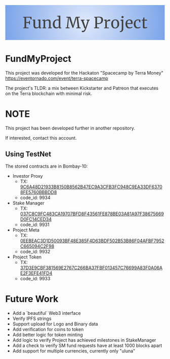 ![FPM-Banner](Resources/Images/FundMyProject-Banner.png)

# FundMyProject
This project was developed for the Hackaton "Spacecamp by Terra Money"
https://eventornado.com/event/terra-spacecamp

The project's TLDR: a mix between Kickstarter and Patreon that executes on the Terra blockchain with minimal risk.

# NOTE

This project has been developed further in another repository.

If interested, contact this account.

## Using TestNet
The stored contracts are in Bombay-10:
- Investor Proxy
    - TX: [9C6A48D21933B8150B8562B47EC9A3CFB3FC948C9EA33DF63708FE5760BBBDD8](https://finder.terra.money/bombay-10/tx/9C6A48D21933B8150B8562B47EC9A3CFB3FC948C9EA33DF63708FE5760BBBDD8)
    - code_id: 9934
- Stake Manager
    - TX: [037C8C9FC483CA19707BFD8F43561FE878BE03A81A97F38675669D0FC14CED34](https://finder.terra.money/bombay-10/tx/037C8C9FC483CA19707BFD8F43561FE878BE03A81A97F38675669D0FC14CED34)
    - code_id: 9931
- Project Meta
    - TX: [0EEBEAC3D1D50093BF48E385F4D63BDF502B53B86F04AFBF7952C665094C2F98](https://finder.terra.money/bombay-10/tx/0EEBEAC3D1D50093BF48E385F4D63BDF502B53B86F04AFBF7952C665094C2F98)
    - code_id: 9932
- Project Token
    - TX: [37D3E9CBF381569E2767C266BA37FBF013457C76699A83F0A06AE2F3EFE41FD4](https://finder.terra.money/bombay-10/tx/37D3E9CBF381569E2767C266BA37FBF013457C76699A83F0A06AE2F3EFE41FD4)
    - code_id: 9933

# Future Work
- Add a ´beautiful´ Web3 interface
- Verify IPFS strings
- Support upload for Logo and Binary data
- Add verification for coins to token
- Add better logic for token minting
- Add logic to verify Project has achieved milestones in StakeManager
- Add a check to verify SM fund requests have at least 1000 blocks apart
- Add support for multiple currencies, currently only "uluna"
